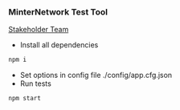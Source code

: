### MinterNetwork  Test Tool
[Stakeholder Team](https://minter.stakeholder.space)

* Install all dependencies
 ```bash
npm i 
``` 
* Set options in config file ./config/app.cfg.json
* Run tests
```bash
npm start
```